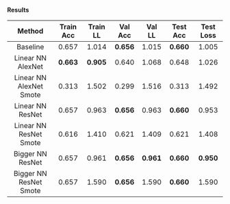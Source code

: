 **Results**

| Method                  | Train Acc | Train LL  |  Val Acc  |   Val LL  |  Test Acc | Test Loss |
| :---------------------: | :-------: | :-------: | :-------: | :-------: | :-------: | :-------: |
| Baseline                |   0.657   |   1.014   | **0.656** |   1.015   | **0.660** |   1.005   |
| Linear NN AlexNet       | **0.663** | **0.905** |   0.640   |   1.068   |   0.648   |   1.026   |
| Linear NN AlexNet Smote |   0.313   |   1.502   |   0.299   |   1.516   |   0.313   |   1.492   |
| Linear NN ResNet        |   0.657   |   0.963   | **0.656** |   0.963   | **0.660** |   0.953   |
| Linear NN ResNet Smote  |   0.616   |   1.410   |   0.621   |   1.409   |   0.621   |   1.408   |
| Bigger NN ResNet        |   0.657   |   0.961   | **0.656** | **0.961** | **0.660** | **0.950** |
| Bigger NN ResNet Smote  |   0.657   |   1.590   | **0.656** |   1.590   | **0.660** |   1.590   |

